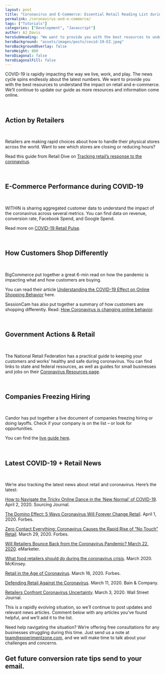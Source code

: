 ```yaml
---
layout: post
title: "Coronavirus and E-Commerce: Essential Retail Reading List during this Historic Time"
permalink: /coronavirus-and-e-commerce/
tags: ["Tutorials"]
categories: ["Development", "Javascript"]
author: AJ_Davis
heroSubHeading: "We want to provide you with the best resources to understand the impact on retail and e-commerce. We’ll continue to update our guide as more resources and information come online."
heroBackground: "assets/images/posts/covid-19-EZ.jpeg"
heroBackgroundOverlay: false
heroHeight: 800
heroDiagonal: false
heroDiagonalFill: false
---
```


COVID-19 is rapidly impacting the way we live, work, and play. The news cycle spins endlessly about the latest numbers. We want to provide you with the best resources to understand the impact on retail and e-commerce. We’ll continue to update our guide as more resources and information come online.

&nbsp;

## Action by Retailers

&nbsp;

Retailers are making rapid choices about how to handle their physical stores across the world. Want to see which stores are closing or reducing hours?

Read this guide from Retail Dive on [Tracking retail’s response to the coronavirus](https://www.retaildive.com/news/tracking-retails-response-to-the-coronavirus/574216/).

&nbsp;

## E-Commerce Performance during COVID-19

&nbsp;

WITHIN is sharing aggregated customer data to understand the impact of the coronavirus across several metrics. You can find data on revenue, conversion rate, Facebook Spend, and Google Spend.

Read more on [COVID-19 Retail Pulse](https://go.within.co/retail-pulse/).

&nbsp;

## How Customers Shop Differently

&nbsp;

BigCommerce put together a great 6-min read on how the pandemic is impacting what and how customers are buying.

You can read their article [Understanding the COVID-19 Effect on Online Shopping Behavior](https://www.bigcommerce.com/blog/covid-19-ecommerce/#changes-in-revenue-across-ecommerce) here.

SessionCam has also put together a summary of how customers are shopping differently. Read: [How Coronavirus is changing online behavior](https://sessioncam.com/how-coronavirus-is-changing-online-behaviour/).

&nbsp;

## Government Actions & Retail

&nbsp;

The National Retail Federation has a practical guide to keeping your customers and works’ healthy and safe during coronavirus. You can find links to state and federal resources, as well as guides for small businesses and jobs on their [Coronavirus Resources page](https://nrf.com/resources/retail-safety-and-security-tools/coronavirus-resources-retailers).

&nbsp;

## Companies Freezing Hiring

&nbsp;

Candor has put together a live document of companies freezing hiring or doing layoffs. Check if your company is on the list – or look for opportunities.

You can find the [live guide here](https://candor.co/hiring-freezes/).

&nbsp;

## Latest COVID-19 + Retail News

&nbsp;

We’re also tracking the latest news about retail and coronavirus. Here’s the latest:

[How to Navigate the Tricky Online Dance in the ‘New Normal’ of COVID-19](https://sourcingjournal.com/topics/lifestyle-monitor/cotton-incorporated-online-shopping-coronavirus-millennials-bopis-edited-instagram-203514/). April 2, 2020. Sourcing Journal.

[The Domino Effect: 5 Ways Coronavirus Will Forever Change Retail](https://www.forbes.com/sites/christopherwalton/2020/04/01/the-domino-effect-5-ways-coronavirus-will-forever-change-retail/#49f4e87866be). April 1, 2020. Forbes.

[Zero Contact Everything: Coronavirus Causes the Rapid Rise of “No Touch” Retail](https://www.forbes.com/sites/jonbird1/2020/03/29/zero-contact-everything-coronavirus-causes-the-rapid-rise-of-no-touch-retail/#4145250838cf). March 29, 2020. Forbes.

[Will Retailers Bounce Back from the Coronavirus Pandemic? March 22, 2020](https://www.emarketer.com/content/will-retailers-bounce-back-from-the-coronavirus-pandemic). eMarketer.

[What food retailers should do during the coronavirus crisis](https://www.mckinsey.com/industries/retail/our-insights/what-food-retailers-should-do-during-the-coronavirus-crisis). March 2020. McKinsey.

[Retail in the Age of Coronavirus](https://www.forbes.com/sites/neilstern/2020/03/16/retail-in-the-age-of-coronavirus/#4e7646b2490c). March 16, 2020. Forbes.

[Defending Retail Against the Coronavirus](https://www.bain.com/insights/defending-retail-against-the-coronavirus/). March 11, 2020. Bain & Company.

[Retailers Confront Coronavirus Uncertainty](https://www.wsj.com/articles/retailers-confront-coronavirus-uncertainty-11583235300). March 3, 2020. Wall Street Journal.

This is a rapidly evolving situation, so we’ll continue to post updates and relevant news articles. Comment below with any articles you’ve found helpful, and we’ll add it to the list.

Need help navigating the situation? We’re offering free consultations for any businesses struggling during this time. Just send us a note at [team@experimentzone.com](mailto:team@experimentzone.com), and we will make time to talk about your challenges and concerns.

<div class="strip-grey pt-5 pb-5 mt-5 team-summary">
  <div class="container justify-content-center">
    <!-- <div class="row"> -->
    <div class="col-12">
      <h2 class="mb-n2 text-center">
        Get future conversion rate tips send to your email.
      </h2>
      <div class="_form_11"></div>
      <script
        src="https://experimentzone.activehosted.com/f/embed.php?id=11"
        type="text/javascript"
        charset="utf-8"
      ></script>
    </div>
  </div>
  <!-- </div> -->
</div>
<!-- {% include page-teardown-cta.html
heading=site.params.page_teardown_cta.heading
subheading=site.params.page_teardown_cta.subheading
%} -->
